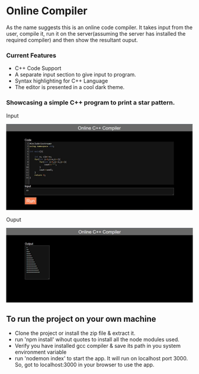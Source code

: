 # Online Compiler

As the name suggests this is an online code compiler. It takes input from the user, compile it, run it on the server(assuming the server has installed the required compiler) and then show the resultant ouput.

### Current Features
* C++ Code Support
* A separate input section to give input to program.
* Syntax highlighting for C++ Language
* The editor is presented in a cool dark theme.

### Showcasing a simple C++ program to print a star pattern.


Input

![User Input](/ss/userInput.jpg)

Ouput

![User Input](/ss/resultantOutput.jpg)

## To run the project on your own machine

* Clone the project or install the zip file & extract it.
* run 'npm install' wihout quotes to install all the node modules used.
* Verify you have installed gcc compiler & save its path in you system environment variable
* run 'nodemon index' to start the app. It will run on localhost port 3000. So, got to localhost:3000 in your browser to use the app. 
